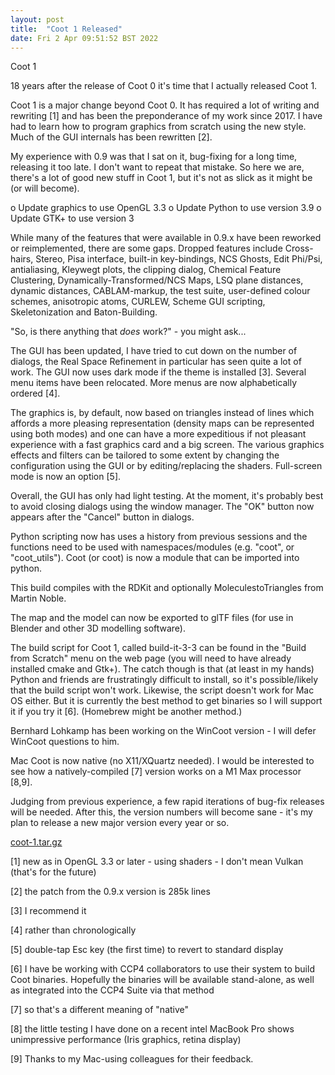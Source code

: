 ```yaml
---
layout: post
title:  "Coot 1 Released"
date: Fri 2 Apr 09:51:52 BST 2022
---
```



Coot 1

18 years after the release of Coot 0 it's time that I actually released Coot 1.

Coot 1 is a major change beyond Coot 0. It has required a lot of writing and rewriting [1]
and has been the preponderance of my work since 2017. I have had to learn how to program
graphics from scratch using the new style. Much of the GUI internals has been
rewritten [2].

My experience with 0.9 was that I sat on it, bug-fixing for a long time, releasing it
too late. I don't want to repeat that mistake. So here we are, there's a lot of good new
stuff in Coot 1, but it's not as slick as it might be (or will become).

  o Update graphics to use OpenGL 3.3
  o Update Python to use version 3.9
  o Update GTK+ to use version 3

While many of the features that were available in 0.9.x have been reworked or
reimplemented, there are some gaps. Dropped features include Cross-hairs, Stereo, Pisa
interface, built-in key-bindings, NCS Ghosts, Edit Phi/Psi, antialiasing, Kleywegt
plots, the clipping dialog, Chemical Feature Clustering, Dynamically-Transformed/NCS
Maps, LSQ plane distances, dynamic distances, CABLAM-markup, the test suite,
user-defined colour schemes, anisotropic atoms, CURLEW, Scheme GUI scripting,
Skeletonization and Baton-Building.

"So, is there anything that _does_ work?" - you might ask...

The GUI has been updated, I have tried to cut down on the number of dialogs, the Real
Space Refinement in particular has seen quite a lot of work. The GUI now uses dark mode
if the theme is installed [3]. Several menu items have been relocated. More menus are now
alphabetically ordered [4].

The graphics is, by default, now based on triangles instead of lines which affords a
more pleasing representation (density maps can be represented using both modes) and one
can have a more expeditious if not pleasant experience with a fast graphics card and a
big screen. The various graphics effects and filters can be tailored to some extent by
changing the configuration using the GUI or by editing/replacing the shaders.
Full-screen mode is now an option [5].

Overall, the GUI has only had light testing. At the moment, it's probably best to
avoid closing dialogs using the window manager. The "OK" button now appears after the
"Cancel" button in dialogs.

Python scripting now has uses a history from previous sessions and the functions need
to be used with namespaces/modules (e.g. "coot", or "coot_utils"). Coot (or coot) is
now a module that can be imported into python.

This build compiles with the RDKit and optionally MoleculestoTriangles from Martin Noble.

The map and the model can now be exported to glTF files (for use in Blender and other
3D modelling software).

The build script for Coot 1, called build-it-3-3 can be found in the "Build from Scratch"
menu on the web page (you will need to have already installed cmake and Gtk+). The catch
though is that (at least in my hands) Python and friends are frustratingly difficult to
install, so it's possible/likely that the build script won't work. Likewise,
the script doesn't work for Mac OS either. But it is currently the best method to get
binaries so I will support it if you try it [6]. (Homebrew might be another method.)

Bernhard Lohkamp has been working on the WinCoot version - I will defer WinCoot
questions to him.

Mac Coot is now native (no X11/XQuartz needed). I would be interested to see how a
natively-compiled [7] version works on a M1 Max processor [8,9].

Judging from previous experience, a few rapid iterations of bug-fix releases will be
needed. After this, the version numbers will become sane - it's my plan to release a new
major version every year or so.

[coot-1.tar.gz](https://www2.mrc-lmb.cam.ac.uk/personal/pemsley/coot/source/releases/coot-1.tar.gz)


[1] new as in OpenGL 3.3 or later - using shaders - I don't mean Vulkan (that's for the
    future)
    
[2] the patch from the 0.9.x version is 285k lines

[3] I recommend it

[4] rather than chronologically

[5] double-tap Esc key (the first time) to revert to standard display

[6] I have be working with CCP4 collaborators to use their system to build Coot binaries.
    Hopefully the binaries will be available stand-alone, as well as integrated into
    the CCP4 Suite via that method
    
[7] so that's a different meaning of "native"

[8] the little testing I have done on a recent intel MacBook Pro shows unimpressive
    performance (Iris graphics, retina display)
    
[9] Thanks to my Mac-using colleagues for their feedback.
